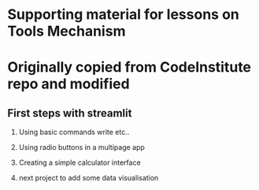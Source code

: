 # Supporting material for lessons on Tools Mechanism 
# Originally copied from CodeInstitute repo and modified

## First steps with streamlit

1. Using basic commands write etc..

2. Using radio buttons in a multipage app

3. Creating a simple calculator interface

4. next project to add some data visualisation
